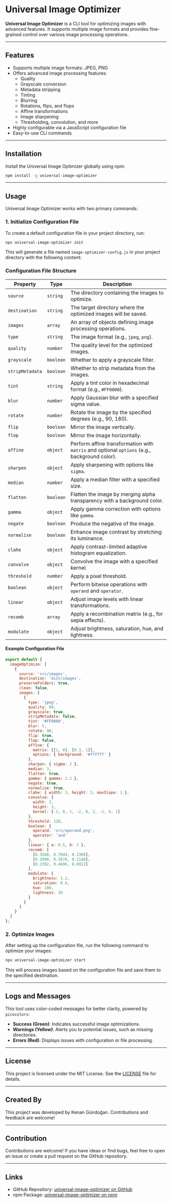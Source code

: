 
# Universal Image Optimizer

**Universal Image Optimizer** is a CLI tool for optimizing images with advanced features. It supports multiple image formats and provides fine-grained control over various image processing operations.

---

## Features

- Supports multiple image formats: JPEG, PNG
- Offers advanced image processing features:
  - Quality
  - Grayscale conversion
  - Metadata stripping
  - Tinting
  - Blurring
  - Rotations, flips, and flops
  - Affine transformations
  - Image sharpening
  - Thresholding, convolution, and more
- Highly configurable via a JavaScript configuration file
- Easy-to-use CLI commands

---

## Installation

Install the Universal Image Optimizer globally using npm:

```bash
npm install -g universal-image-optimizer
```

---

## Usage

Universal Image Optimizer works with two primary commands:

### 1. Initialize Configuration File

To create a default configuration file in your project directory, run:

```bash
npx universal-image-optimizer init
```

This will generate a file named `image-optimizer-config.js` in your project directory with the following content:

### Configuration File Structure

| Property        | Type         | Description                                                                                     |
|------------------|--------------|-------------------------------------------------------------------------------------------------|
| `source`        | `string`     | The directory containing the images to optimize.                                               |
| `destination`   | `string`     | The target directory where the optimized images will be saved.                                 |
| `images`        | `array`      | An array of objects defining image processing operations.                                      |
| `type`          | `string`     | The image format (e.g., `jpeg`, `png`).                                                        |
| `quality`       | `number`     | The quality level for the optimized images.                                                   |
| `grayscale`     | `boolean`    | Whether to apply a grayscale filter.                                                          |
| `stripMetadata` | `boolean`    | Whether to strip metadata from the images.                                                    |
| `tint`          | `string`     | Apply a tint color in hexadecimal format (e.g., `#FF0000`).                                   |
| `blur`          | `number`     | Apply Gaussian blur with a specified sigma value.                                             |
| `rotate`        | `number`     | Rotate the image by the specified degrees (e.g., 90, 180).                                    |
| `flip`          | `boolean`    | Mirror the image vertically.                                                                  |
| `flop`          | `boolean`    | Mirror the image horizontally.                                                                |
| `affine`        | `object`     | Perform affine transformation with `matrix` and optional `options` (e.g., background color).  |
| `sharpen`       | `object`     | Apply sharpening with options like `sigma`.                                                  |
| `median`        | `number`     | Apply a median filter with a specified size.                                                 |
| `flatten`       | `boolean`    | Flatten the image by merging alpha transparency with a background color.                      |
| `gamma`         | `object`     | Apply gamma correction with options like `gamma`.                                            |
| `negate`        | `boolean`    | Produce the negative of the image.                                                           |
| `normalise`     | `boolean`    | Enhance image contrast by stretching its luminance.                                          |
| `clahe`         | `object`     | Apply contrast-limited adaptive histogram equalization.                                       |
| `convolve`      | `object`     | Convolve the image with a specified kernel.                                                  |
| `threshold`     | `number`     | Apply a pixel threshold.                                                                     |
| `boolean`       | `object`     | Perform bitwise operations with `operand` and `operator`.                                    |
| `linear`        | `object`     | Adjust image levels with linear transformations.                                             |
| `recomb`        | `array`      | Apply a recombination matrix (e.g., for sepia effects).                                      |
| `modulate`      | `object`     | Adjust brightness, saturation, hue, and lightness.                                           |

#### Example Configuration File

```javascript
export default {
  imageOptimize: [
    {
      source: 'src/images',
      destination: 'dist/images',
      preserveFolders: true,
      clean: false,
      images: [
        {
          type: 'jpeg',
          quality: 80,
          grayscale: true,
          stripMetadata: false,
          tint: '#FF0000',
          blur: 5,
          rotate: 90,
          flip: true,
          flop: false,
          affine: {
            matrix: [[1, 0], [0.3, 1]],
            options: { background: '#ffffff' }
          },
          sharpen: { sigma: 2 },
          median: 3,
          flatten: true,
          gamma: { gamma: 2.2 },
          negate: true,
          normalise: true,
          clahe: { width: 3, height: 3, maxSlope: 3 },
          convolve: {
            width: 3,
            height: 3,
            kernel: [-1, 0, 1, -2, 0, 2, -1, 0, 1]
          },
          threshold: 128,
          boolean: {
            operand: 'src/operand.png',
            operator: 'and'
          },
          linear: { a: 0.5, b: 2 },
          recomb: [
            [0.3588, 0.7044, 0.1368],
            [0.2990, 0.5870, 0.1140],
            [0.2392, 0.4696, 0.0912]
          ],
          modulate: {
            brightness: 1.2,
            saturation: 0.8,
            hue: 180,
            lightness: 10
          }
        }
      ]
    }
  ]
};
```

### 2. Optimize Images

After setting up the configuration file, run the following command to optimize your images:

```bash
npx universal-image-optimizer start
```

This will process images based on the configuration file and save them to the specified destination.

---

## Logs and Messages

This tool uses color-coded messages for better clarity, powered by `picocolors`:

- **Success (Green)**: Indicates successful image optimizations.
- **Warnings (Yellow)**: Alerts you to potential issues, such as missing directories.
- **Errors (Red)**: Displays issues with configuration or file processing.

---

## License

This project is licensed under the MIT License. See the [LICENSE](./LICENSE) file for details.

---

## Created By

This project was developed by Kenan Gündoğan. Contributions and feedback are welcome!

---

## Contribution

Contributions are welcome! If you have ideas or find bugs, feel free to open an issue or create a pull request on the GitHub repository.

---

## Links

- GitHub Repository: [universal-image-optimizer on GitHub](https://github.com/kenangundogan/universal-image-optimizer)
- npm Package: [universal-image-optimizer on npm](https://www.npmjs.com/package/universal-image-optimizer)

